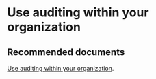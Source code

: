   <properties
	pageTitle="auditing power bi"
	description="auditing power bi"
	service="microsoft.PowerBIDedicated"
	resource="capacities"
	authors="pjfreitas"
	ms.author="pfreitas"	
	displayOrder="1220"
	selfHelpType="generic"
	supportTopicIds="32628066"
	productPesIds="16334"
	cloudEnvironments="public, MoonCake, fairfax" 
	articleId="34d87411-be3d-5b36-ed94-798b70cc8349"
/>

# Use auditing within your organization

## **Recommended documents**

[Use auditing within your organization](https://docs.microsoft.com/power-bi/service-admin-auditing).<br>